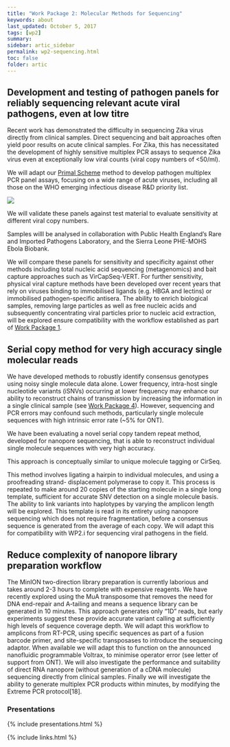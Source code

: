 ```yaml
---
title: "Work Package 2: Molecular Methods for Sequencing"
keywords: about
last_updated: October 5, 2017
tags: [wp2]
summary:
sidebar: artic_sidebar
permalink: wp2-sequencing.html
toc: false
folder: artic
---
```


## Development and testing of pathogen panels for reliably sequencing relevant acute viral pathogens, even at low titre

Recent work has demonstrated the difficulty in sequencing Zika virus directly from clinical samples. Direct sequencing and bait approaches often yield poor results on acute clinical samples. For Zika, this has necessitated the development of highly sensitive multiplex PCR assays to sequence Zika virus even at exceptionally low viral counts (viral copy numbers of <50/ml).

We will adapt our <a href="https://primal.zibraproject.org">Primal Scheme</a> method to develop pathogen multiplex PCR panel assays, focusing on a wide range of acute viruses, including all those on the WHO emerging infectious disease R&D priority list.

<img src="/images/">

We will validate these panels against test material to evaluate sensitivity at different viral copy numbers.

Samples willl be analysed in collaboration with Public Health England’s Rare and Imported Pathogens Laboratory, and the Sierra Leone PHE-MOHS Ebola Biobank.

We will compare these panels for sensitivity and specificity against other methods including total nucleic acid sequencing (metagenomics) and bait capture approaches such as VirCapSeq-VERT. For further sensitivity, physical viral capture methods have been developed over recent years that rely on viruses binding to immobilised ligands (e.g. HBGA and lectins) or immobilised pathogen-specific antisera. The ability to enrich biological samples, removing large particles as well as free nucleic acids and subsequently concentrating viral particles prior to nucleic acid extraction, will be explored ensure compatibility with the workflow established as part of <a href="/wp1-fieldlab.html">Work Package 1</a>.

## Serial copy method for very high accuracy single molecular reads

We have developed methods to robustly identify consensus genotypes using noisy single molecule data alone. Lower frequency, intra-host single nucleotide variants (iSNVs) occurring at lower frequency may enhance our ability to reconstruct chains of transmission by increasing the information in a single clinical sample (see <a href="/wp4-phylogenetics.html">Work Package 4</a>). However, sequencing and PCR errors may confound such methods, particularly single molecule sequences with high intrinsic error rate (~5% for ONT).

We have been evaluating a novel serial copy tandem repeat method, developed for nanopore sequencing, that is able to reconstruct individual single molecule sequences with very high accuracy.

This approach is conceptually similar to unique molecule tagging or CirSeq.

This method involves ligating a hairpin to individual molecules, and using a proofreading strand- displacement polymerase to copy it. This process is repeated to make around 20 copies of the starting molecule in a single long template, sufficient for accurate SNV detection on a single molecule basis. The ability to link variants into haplotypes by varying the amplicon length will be explored. This template is read in its entirety using nanopore sequencing which does not require fragmentation, before a consensus sequence is generated from the average of each copy. We will adapt this for compatibility with WP2.i for sequencing viral pathogens in the field.

## Reduce complexity of nanopore library preparation workflow

The MinION two-direction library preparation is currently laborious and takes around 2-3 hours to complete with expensive reagents. We have recently explored using the MuA transposome that removes the need for DNA end-repair and A-tailing and means a sequence library can be generated in 10 minutes. This approach generates only “1D” reads, but early experiments suggest these provide accurate variant calling at sufficiently high levels of sequence coverage depth. We will adapt this workflow to amplicons from RT-PCR, using specific sequences as part of a fusion barcode primer, and site-specific transposases to introduce the sequencing adaptor. When available we will adapt this to function on the announced nanofluidic programmable Voltrax, to minimise operator error (see letter of support from ONT). We will also investigate the performance and suitability of direct RNA nanopore (without generation of a cDNA molecule) sequencing directly from clinical samples. Finally we will investigate the ability to generate multiplex PCR products within minutes, by modifying the Extreme PCR protocol[18].

### Presentations

{% include presentations.html %}

{% include links.html %}
